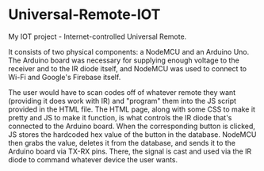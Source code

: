 # Universal-Remote-IOT
My IOT project - Internet-controlled Universal Remote.

It consists of two physical components: a NodeMCU and an Arduino Uno. The Arduino board was necessary for supplying enough voltage to the receiver and to the IR diode itself, and NodeMCU was used to connect to Wi-Fi and Google's Firebase itself.

The user would have to scan codes off of whatever remote they want (providing it does work with IR) and "program" them into the JS script provided in the HTML file.
The HTML page, along with some CSS to make it pretty and JS to make it function, is what controls the IR diode that's connected to the Arduino board. When the corresponding button is clicked, JS stores the hardcoded hex value of the button in the database. NodeMCU then grabs the value, deletes it from the database, and sends it to the Arduino board via TX-RX pins. There, the signal is cast and used via the IR diode to command whatever device the user wants.
